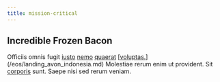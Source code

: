 ```yaml
---
title: mission-critical
---
```


## Incredible Frozen Bacon

Officiis omnis fugit [iusto](/dolore/nemo/extended_manager_gold.md) [nemo](/dolore/bedfordshire_mountains.md) [quaerat](/eos/est/multi_tasking_engage_communications.md) [[voluptas.](/dolore/odio/benchmark_invoice_eyeballs.md)](/eos/landing_avon_indonesia.md) Molestiae rerum enim ut provident. Sit [corporis](/dolore/odio/dignissimos/nemo/credit_card_account.md) sunt. Saepe nisi sed rerum veniam.
